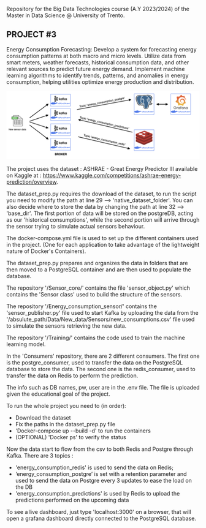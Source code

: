 Repository for the Big Data Technologies course (A.Y 2023/2024) of the Master in Data Science @ University of Trento.

PROJECT #3
------------------------------------------------------------------------------------------------------------------------
Energy Consumption Forecasting: Develop a system for forecasting energy consumption patterns at both macro and micro levels. Utilize data from smart meters, weather forecasts, 
historical consumption data, and other relevant sources to predict future energy demand. Implement machine learning algorithms to identify trends, patterns, and anomalies in energy 
consumption, helping utilities optimize energy production and distribution.

![alt text](project_schema.png)

The project uses the dataset : ASHRAE - Great Energy Predictor III available on Kaggle at : https://www.kaggle.com/competitions/ashrae-energy-prediction/overview.

The dataset_prep.py requires the download of the dataset, to run the script you need to modify the path at line 29 --> 'native_dataset_folder'. 
You can also decide where to store the data by changing the path at line 32 --> 'base_dir'.
The first portion of data will be stored on the postgreDB, acting as our 'historical consumptions', while the second portion will arrive through the sensor trying to simulate actual sensors behaviour.

The docker-compose.yml file is used to set up the different containers used in the project. (One for each application to take advantage of the lightweight nature of Docker's Containers).

The dataset_prep.py prepares and organizes the data in folders that are then moved to a PostgreSQL container and are then used to populate the database.

The repository '/Sensor_core/' contains the file 'sensor_object.py' which contains the 'Sensor class' used to build the structure of the sensors.

The repository '/Energy_consumption_sensor/' contains the 'sensor_publisher.py' file used to start Kafka by uploading the data from the '/absulute_path/Data/New_data/Sensors/new_consumptions.csv' file used to simulate the sensors retrieving the new data.

The repository '/Training/' contains the code used to train the machine learning model.

In the 'Consumers' repository, there are 2 different consumers. 
The first one is the postgre_consumer, used to transfer the data on the PostgreSQL database to store the data.
The second one is the redis_consumer, used to transfer the data on Redis to perform the prediction.

The info such as DB names, pw, user are in the .env file. The file is uploaded given the educational goal of the project. 

To run the whole project you need to (in order):

- Download the dataset 
- Fix the paths in the dataset_prep.py file 
- 'Docker-compose up --build -d' to run the containers
- (OPTIONAL) 'Docker ps' to verify the status

Now the data start to flow from the csv to both Redis and Postgre through Kafka.
There are 3 topics :
-   'energy_consumption_redis' is used to send the data on Redis;
-   ‘energy_consumption_postgre’ is set with a retention parameter and used to send the data on Postgre every 3 updates to ease the load on the DB
-   'energy_consumption_predictions' is used by Redis to upload the predictions performed on the upcoming data 

To see a live dashboard, just type 'localhost:3000' on a browser, that will open a grafana dashboard directly connected to the PostgreSQL database.